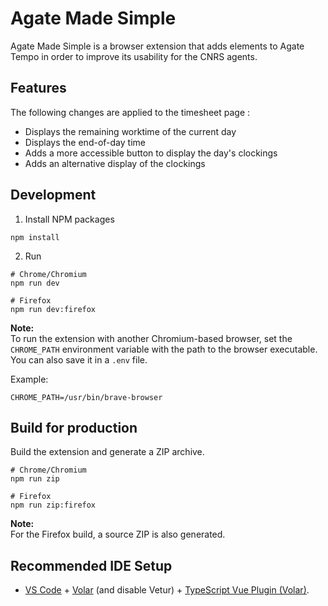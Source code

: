 # Agate Made Simple

Agate Made Simple is a browser extension that adds elements to Agate Tempo in order to improve its usability for the CNRS agents.

## Features

The following changes are applied to the timesheet page :

- Displays the remaining worktime of the current day
- Displays the end-of-day time
- Adds a more accessible button to display the day's clockings
- Adds an alternative display of the clockings

## Development

1. Install NPM packages

```Shell
npm install
```

2. Run

```Shell
# Chrome/Chromium
npm run dev

# Firefox
npm run dev:firefox
```

**Note:**  
To run the extension with another Chromium-based browser, set the `CHROME_PATH` environment variable with the path to the browser executable. You can also save it in a `.env` file.

Example:
```Shell
CHROME_PATH=/usr/bin/brave-browser
```

## Build for production

Build the extension and generate a ZIP archive.

```Shell
# Chrome/Chromium
npm run zip

# Firefox
npm run zip:firefox
```

**Note:**  
For the Firefox build, a source ZIP is also generated.


## Recommended IDE Setup

- [VS Code](https://code.visualstudio.com/) + [Volar](https://marketplace.visualstudio.com/items?itemName=Vue.volar) (and disable Vetur) + [TypeScript Vue Plugin (Volar)](https://marketplace.visualstudio.com/items?itemName=Vue.vscode-typescript-vue-plugin).
